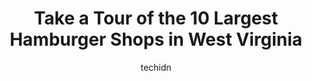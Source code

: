 ---
layout: ampstory
image: https://i0.wp.com/paketmu.com/wp-content/uploads/2023/06/cook-out-0-in-west-virginia-1686371410.jpeg?resize=640,853
author: techidn
featured: false
description: Explore the diverse Hamburger Shop scene in West Virginia, home to an incredible selection of 10 establishments catering to every taste. Whether youre in search of iconic favorites or undis
title: Take a Tour of the 10 Largest Hamburger Shops in West Virginia
cover:
   title: Take a Tour of the 10 Largest Hamburger Shops in West Virginia
   subtitle: RICKPATE
   background: https://paketmu.com/wp-content/uploads/2023/06/cook-out-0-in-west-virginia-1686371410.jpeg

pages: 
 - layout: thirds
   top: <h1>#1 Cook Out</h1>
   bottom: "<p>Food tasted great. Service was awesome. Very pleased and happy. Didnt wait long at all. Portions were lacking. Not sure if its an isolated thing but just be aware.</p>"
   background: https://paketmu.com/wp-content/uploads/2023/06/cook-out-1-in-west-virginia-1686371412.jpeg
   backgroundblur: true
 - layout: thirds
   top: <h1>#2 Steak n Shake</h1>
   bottom: "<p>Great place in a very tentative set of employees despite post covid reduction. Well worth coming here to grab another bite. Pleasant old world soda shop style environment</p>"
   background: https://paketmu.com/wp-content/uploads/2023/06/cook-out-2-in-west-virginia-1686371413.jpeg
   cta:
      link: https://paketmu.com/take-a-tour-of-the-10-largest-hamburger-shops-in-west-virginia/
      text: Take a Tour of the 10 Largest Hamburger Shops in West Virginia
 - layout: thirds
   top: <h1>#3 Suzis Hamburgers</h1>
   bottom: "<p>The biscuits and gravy were decent but nothing extraordinary. The service however was outstanding. They were rather busy and I was served quickly and courteously.</p>"
   background: https://paketmu.com/wp-content/uploads/2023/06/cook-out-3-in-west-virginia-1686371414.jpeg
   cta:
      link: https://paketmu.com/take-a-tour-of-the-10-largest-hamburger-shops-in-west-virginia/
      text: Take a Tour of the 10 Largest Hamburger Shops in West Virginia
 - layout: thirds
   top: <h1>#4 Cook Out</h1>
   bottom: "<p>1346 N Eisenhower Dr, Beckley, WV 25801, United States</p>"
   background: https://images.unsplash.com/photo-1615749413727-825b59a857b5?ixlib=rb-4.0.3&ixid=MnwxMjA3fDB8MHxwaG90by1wYWdlfHx8fGVufDB8fHx8&auto=format&fit=crop&w=640&h=853&q=80
   cta:
      link: https://paketmu.com/take-a-tour-of-the-10-largest-hamburger-shops-in-west-virginia/
      text: Take a Tour of the 10 Largest Hamburger Shops in West Virginia
 - layout: thirds
   top: <h1>#5 Fat Pattys Huntington</h1>
   bottom: "<p>1935 3rd Ave, Huntington, WV 25702, United States</p>"
   background: https://images.unsplash.com/photo-1595364397663-fca4f075d796?ixlib=rb-4.0.3&ixid=MnwxMjA3fDB8MHxwaG90by1wYWdlfHx8fGVufDB8fHx8&auto=format&fit=crop&w=640&h=853&q=80
   cta:
      link: https://paketmu.com/take-a-tour-of-the-10-largest-hamburger-shops-in-west-virginia/
      text: Take a Tour of the 10 Largest Hamburger Shops in West Virginia
 - layout: thirds
   top: <h1>#6 Cook Out</h1>
   bottom: "<p>5505 MacCorkle Ave SE, Charleston, WV 25304, United States</p>"
   background: https://images.unsplash.com/photo-1549241520-425e3dfc01cb?ixlib=rb-4.0.3&ixid=MnwxMjA3fDB8MHxwaG90by1wYWdlfHx8fGVufDB8fHx8&auto=format&fit=crop&w=640&h=853&q=80
   cta:
      link: https://paketmu.com/take-a-tour-of-the-10-largest-hamburger-shops-in-west-virginia/
      text: Take a Tour of the 10 Largest Hamburger Shops in West Virginia
 - layout: thirds
   top: <h1>#7 Five Guys</h1>
   bottom: "<p>112 RHL Blvd, Charleston, WV 25309, United States</p>"
   background: https://images.unsplash.com/photo-1602536052359-ef94c21c5948?ixlib=rb-4.0.3&ixid=MnwxMjA3fDB8MHxwaG90by1wYWdlfHx8fGVufDB8fHx8&auto=format&fit=crop&w=640&h=853&q=80
   cta:
      link: https://paketmu.com/take-a-tour-of-the-10-largest-hamburger-shops-in-west-virginia/
      text: Take a Tour of the 10 Largest Hamburger Shops in West Virginia
 - layout: thirds
   middle: Continue reading...
   background: https://images.unsplash.com/photo-1613843873231-1447db182f97?ixlib=rb-4.0.3&ixid=MnwxMjA3fDB8MHxwaG90by1wYWdlfHx8fGVufDB8fHx8&auto=format&fit=crop&w=640&h=853&q=80
   cta:
      link: https://paketmu.com/take-a-tour-of-the-10-largest-hamburger-shops-in-west-virginia/
      text: Take a Tour of the 10 Largest Hamburger Shops in West Virginia
      
---